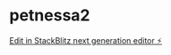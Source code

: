 # petnessa2

[Edit in StackBlitz next generation editor ⚡️](https://stackblitz.com/~/github.com/migasrias2/petnessa2)